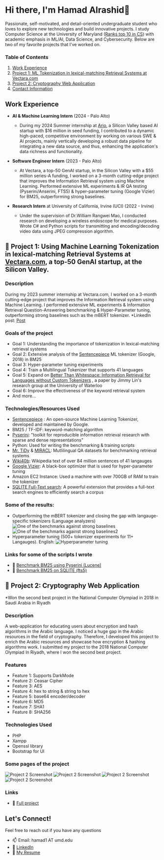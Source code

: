 # Hi there, I'm Hamad Alrashid👋

Passionate, self-motivated, and detail-oriented undergraduate student who loves to explore new technologies and build innovative projects. I study Computer Science at the University of Maryland ([Ranks top 10 in CS](https://cmns.umd.edu/news-events/news/computer-science-undergraduate-program-ranks-top-10)) with academic emphasis in ML/AI, Data Science, and Cybersecurity. Below are two of my favorite projects that I've worked on. 


### Table of Contents
1. [Work Experience](#0)
2. [Project 1: ML Tokenization in lexical-matching Retrieval Systems at Vectara.com](#1)
3. [Project 2: Cryptography Web Application](#2)
4. [Contact Information](#3)

## Work Experience <a name="0"></a>

- **AI & Machine Learning Intern** (2024 - Palo Alto) 
  - During my 2024 Summer internship at [Ario](https://www.heyario.com/), a Silicon Valley based AI startup with $16 million in seed funding, I
    contributed to a dynamic high-paced, competitive environment by working on various SWE & AI projects, mainly vertically developing a robust data pipeline for integrating a new data source, and thus, enhancing the application's data richness and       functionality.

- **Software Engineer Intern** (2023 - Palo Alto)
  - At Vectara, a top-50 GenAI startup, in the Silicon Valley with a $55 million series-A funding, I worked on a 3-month cutting-edge project that improves the Information Retrieval system using Machine
Learning. Performed extensive ML experiments & IR QA testing (Pyserini/Anserini, FTS5) & hyper-parameter tuning (Google Vizier) for BM25, outperforming strong baselines.

- **Research Intern** at University of California, Irvine (UCI) (2022 - Irvine)
  - Under the supervision of Dr.William Rangwei Mao, I conducted research on developing a wireless endoscope for medical purposes. Wrote C# and Python scripts for transmitting and encoding/decoding video data using JPEG compression algorithm.

## 🚀 Project 1: Using Machine Learning Tokenization in lexical-matching Retrieval Systems at [Vectara.com](https://vectara.com/), a top-50 GenAI startup, at the Silicon Valley. <a name="1"></a>

### Description
During my 2023 summer internship at Vectara.com, I worked on a 3-month cutting-edge project that improves the Information Retrieval system using Machine Learning. I performed extensive ML experiments & Information Retrieval Question-Answering benchmarking & Hyper-Parameter tuning, outperforming strong baselines such as the mBERT tokenizer. 
*LinkedIn post: [Post](https://www.linkedin.com/posts/hamad-alrashid-3a94bb142_%D8%A7%D9%84%D8%AD%D9%85%D8%AF%D9%84%D9%84%D9%87-im-excited-to-announce-that-ive-activity-7101650295583121408-g--0)


### Goals of the project
- Goal 1: Understanding the importance of tokenization in lexical-matching retrieval systems  
- Goal 2: Extensive analysis of the [Sentencepiece](https://github.com/google/sentencepiece) ML tokenizer (Google, 2018) in BM25 
- Goal 3: Hyper-parameter tuning experiments
- Goal 4: Train a Multilingual Tokenizer that supports 41 languages
- Goal 5: Expand on [Better Than Whitespace: Information Retrieval for Languages without Custom Tokenizers](https://arxiv.org/abs/2210.05481) , a paper by Jimmy Lin's research group at the University of Waterloo
- Goal 6: Improve the effectiveness of the keyword retrieval system
- And more...

### Technologies/Resources Used
- [Sentencepiece](https://github.com/google/sentencepiece) : An open-source Machine Learning Tokenizer, developed and maintained by Google. 
- BM25 / TF-IDF: keyword-matching algorithm
- [Pyserini](https://github.com/castorini/pyserini): "toolkit for reproducible information retrieval research with sparse and dense representations"
- Python: Used for writing the benchmarking & training scripts
- [Mr. TiDy](https://aclanthology.org/2021.mrl-1.12.pdf) & [MIRACL](https://github.com/project-miracl/miracl): Mutlilingual QA datasets for benchmarking retrieval systems
- [Wiki40b](https://www.tensorflow.org/datasets/catalog/wiki40b): Wikipedia text of over 84 million sentences of 41 langauges
- [Google Vizier](https://cloud.google.com/vertex-ai/docs/vizier/overview): A black-box optimizer that is used for hyper-parameter tuning
- Amazon EC2 Instance: Used a machine with over 700GB of RAM to train the tokenizer
- [SQLITE Full-Text search](https://www.sqlite.org/fts5.html): A powerful extension that provides a full-text search engines to efficiently search a corpus

### Some of the results:
- Outperforming the mBERT tokenizer and closing the gap with langauge-specific tokenizers (Language analyzers)
![One of the benchmarks against strong baselines](/Sentencepiece/Recall.PNG?raw=true "Recall @ 100")
![One of the benchmarks against strong baselines2](/Sentencepiece/All.PNG?raw=true "ndcg @ 10")
- Hyperparameter tuning (500+ tokenizer experiments for 11+ Langauges). English:
![Hyperparameter tuning](/Sentencepiece/English.PNG?raw=true "Hyperparameter tuning")


### Links for some of the scripts I wrote
- 🔗 [Benchmark BM25 using Pyserini (Lucene)](Sentencepiece/benchmark_pyserini.py)
- 🔗 [Benchmark BM25 on SQLITE (fts5)](Sentencepiece/benchmark_fts5.py)


## 🌟 Project 2: Cryptography Web Application <a name="2"></a>
*Won the second best project in the National Computer Olympiad in 2018 in Saudi Arabia in Riyadh


### Description
A web-application for educating users about encryption and hash algorithms in the Arabic language. I noticed a huge gap in the Arabic resources in the field of cryptography. Therefore, I developed this project to enrich the Arabic resources and showcase how encryption & hashing algorithms work. I submitted my project to the 2018 National Computer Olympiad In Riyadh, where I won the second best project.

### Features
- Feature 1: Supports DarkMode  
- Feature 2: Ceasar Cipher
- Feature 3: AES
- Feature 4: hex to string & string to hex
- Feature 5: base64 encoder/decoder
- Feature 6: MD5
- Feature 7: SHA1
- Feature 8: SHA256

### Technologies Used
- PHP
- Xampp
- Openssl library
- Bootstrap for UI

### Some pages of the project
![Project 2 Screenshot](https://github.com/HamadAlrashid/Encryption-web-application-Arabic-/blob/main/1.PNG)
![Project 2 Screenshot](https://github.com/HamadAlrashid/Encryption-web-application-Arabic-/blob/main/2.png)
![Project 2 Screenshot](https://github.com/HamadAlrashid/Encryption-web-application-Arabic-/blob/main/3.PNG)
![Project 2 Screenshot](https://github.com/HamadAlrashid/Encryption-web-application-Arabic-/blob/main/4.PNG)


### Links
- 🔗 [Full project](https://github.com/HamadAlrashid/Encryption-web-application-Arabic-)


## Let's Connect! <a name="3"></a>

Feel free to reach out if you have any questions

- 📫 Email: hamad1 AT umd.edu
- :briefcase: [LinkedIn](https://www.linkedin.com/in/hamad-alrashid-3a94bb142/) 
- :page_with_curl: [My Resume](https://drive.google.com/file/d/16el7m3PX742xl6r_G5O0BnBKWGc1zS40/view?usp=sharing)



